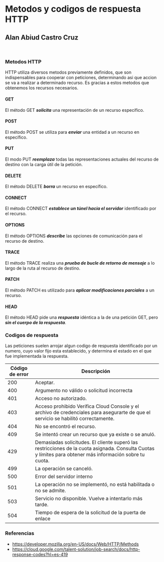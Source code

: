 # Metodos y codigos de respuesta HTTP
## Alan Abiud Castro Cruz
<br/>

### Metodos HTTP
HTTP utiliza diversos metodos previamente definidos, que son indispensables para cooperar con peticiones, determinando asi que accion se va a realizar a determinado recurso. Es gracias a estos metodos que obtenemos los recursos necesarios.

#### GET
El método GET ***solicita*** una representación de un recurso específico.

#### POST
El método POST se utiliza para ***enviar*** una entidad a un recurso en específico.

#### PUT
El modo PUT ***reemplaza*** todas las representaciones actuales del recurso de destino con la carga útil de la petición.

#### DELETE
El método DELETE ***borra*** un recurso en específico.

#### CONNECT
El método CONNECT ***establece un túnel hacia el servidor*** identificado por el recurso.

#### OPTIONS
El método OPTIONS ***describe*** las opciones de comunicación para el recurso de destino.

#### TRACE
El método TRACE realiza una ***prueba de bucle de retorno de mensaje*** a lo largo de la ruta al recurso de destino.

#### PATCH
El método PATCH es utilizado para ***aplicar modificaciones parciales*** a un recurso.

#### HEAD
El método HEAD pide una ***respuesta*** idéntica a la de una petición GET, pero ***sin el cuerpo de la respuesta***.

### Codigos de respuesta
Las peticiones suelen arrojar algun codigo de respuesta identificado por un numero, cuyo valor fijo esta establecido, y determina el estado en el que fue implementada la respuesta.

| Código de error | Descripción |
| --------------- | ----------- |
| 200 | Aceptar.
| 400 | Argumento no válido o solicitud incorrecta
| 401 | Acceso no autorizado.
| 403 | Acceso prohibido Verifica Cloud Console y el archivo de credenciales para asegurarte de que el servicio se habilitó correctamente.
| 404 | No se encontró el recurso.
| 409 | Se intentó crear un recurso que ya existe o se anuló.
| 429 | Demasiadas solicitudes. El cliente superó las restricciones de la cuota asignada. Consulta Cuotas y límites para obtener más información sobre tu cuota.
| 499 | La operación se canceló.
| 500 | Error del servidor interno
| 501 | La operación no se implementó, no está habilitada o no se admite.
| 503 | Servicio no disponible. Vuelve a intentarlo más tarde.
| 504 | Tiempo de espera de la solicitud de la puerta de enlace

### Referencias
- https://developer.mozilla.org/en-US/docs/Web/HTTP/Methods
- https://cloud.google.com/talent-solution/job-search/docs/http-response-codes?hl=es-419
